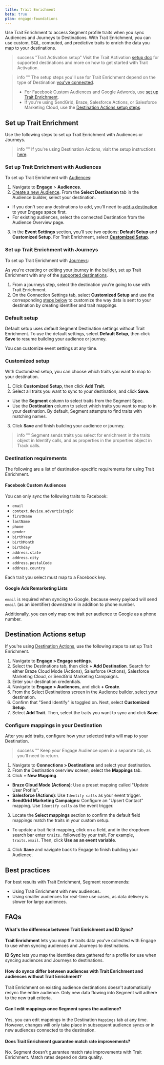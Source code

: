 ```yaml
---
title: Trait Enrichment 
beta: true 
plan: engage-foundations
---
```


Use Trait Enrichment to access Segment profile traits when you sync Audiences and Journeys to Destinations. With Trait Enrichment, you can use custom, SQL, computed, and predictive traits to enrich the data you map to your destinations. 

> success "Trait Activation setup"
> Visit the Trait Activation [setup doc](/docs/engage/trait-activation/trait-activation-setup/) for supported destinations and more on how to get started with Trait Activation.

> info ""
> The setup steps you'll use for Trait Enrichment depend on the type of Destination [you've connected](/docs/engage/trait-activation/trait-activation-setup/). 
> - For Facebook Custom Audiences and Google Adwords, use [set up Trait Enrichment](#set-up-trait-enrichment). 
> - If you're using SendGrid, Braze, Salesforce Actions, or Salesforce Marketing Cloud, use the [Destination Actions setup steps](#destination-actions-setup). 

 
## Set up Trait Enrichment

Use the following steps to set up Trait Enrichment with Audiences or Journeys.

> info ""
> If you're using Destination Actions, visit the setup instructions [here](#destination-actions-setup).

### Set up Trait Enrichment with Audiences

To set up Trait Enrichment with [Audiences](/docs/engage/audiences/):

1. Navigate to **Engage** > **Audiences**.
2. [Create a new Audience](/docs/engage/audiences/). From the **Select Destination** tab in the Audience builder, select your destination.
- If you don't see any destinations to add, you'll need to [add a destination](/docs/connections/destinations/add-destination/#adding-a-destination) to your Engage space first.
- For existing audiences, select the connected Destination from the Audience Overview page.
3. In the **Event Settings** section, you'll see two options: **Default Setup** and **Customized Setup**. For Trait Enrichment, select [**Customized Setup**](#customized-setup). 

### Set up Trait Enrichment with Journeys

To set up Trait Enrichment with [Journeys](/docs/engage/journeys/):

As you're creating or editing your journey in the [builder](/docs/engage/journeys/build-journey/), set up Trait Enrichment with any of the [supported destinations](/docs/engage/trait-activation/trait-activation-setup/).

1. From a journeys step, select the destination you're going to use with Trait Enrichment. 
2. On the Connection Settings tab, select **Customized Setup**  and use the corresponding [steps below](#customized-setup) to customize the way data is sent to your destination by creating identifier and trait mappings. 

### Default setup 

Default setup uses default Segment Destination settings without Trait Enrichment. To use the default settings, select **Default Setup**, then click **Save** to resume building your audience or journey. 

You can customize event settings at any time. 

### Customized setup

With Customized setup, you can choose which traits you want to map to your destination. 

1. Click **Customized Setup**, then click **Add Trait**.
2. Select all traits you want to sync to your destination, and click **Save**. 
- Use the **Segment** column to select traits from the Segment Spec. 
- Use the **Destination** column to select which traits you want to map to in your destination. By default, Segment attempts to find traits with matching names.
3. Click **Save** and finish building your audience or journey.

> info ""
> Segment sends traits you select for enrichment in the traits object in Identify calls, and as properties in the properties object in Track calls.

### Destination requirements 

The following are a list of destination-specific requirements for using Trait Enrichment. 
 
#### Facebook Custom Audiences

You can only sync the following traits to Facebook:
- `email`
- `context.device.advertisingId`
- `firstName`
- `lastName`
- `phone`
- `gender`
- `birthYear`
- `birthMonth`
- `birthday`
- `address.state`
- `address.city`
- `address.postalCode`
- `address.country`

Each trait you select must map to a Facebook key.


#### Google Ads Remarketing Lists

`email` is required when syncing to Google, because every payload will send `email` (as an identifier) downstream in addition to phone number. 

Additionally, you can only map one trait per audience to Google as a phone number.

## Destination Actions setup

If you're using [Destination Actions](/docs/connections/destinations/actions/), use the following steps to set up Trait Enrichment.

1. Navigate to **Engage > Engage settings**. 
2. Select the Destinations tab, then click **+ Add Destination**. Search for either Braze Cloud Mode (Actions), Salesforce (Actions), Salesforce Marketing Cloud, or SendGrid Marketing Campaigns. 
3. Enter your destination credentials.
4. Navigate to **Engage > Audiences**, and click **+ Create**. 
5. From the Select Destinations screen in the Audience builder, select your destination. 
6. Confirm that "Send Identify" is toggled on. Next, select **Customized Setup**.
7. Select **Add Trait**. Then, select the traits you want to sync and click **Save**.

### Configure mappings in your Destination

After you add traits, configure how your selected traits will map to your Destination.

> success ""
> Keep your Engage Audience open in a separate tab, as you'll need to return. 

1. Navigate to **Connections > Destinations** and select your destination.
1. From the Destination overview screen, select the **Mappings** tab. 
2. Click **+ New Mapping**.
- **Braze Cloud Mode (Actions)**: Use a preset mapping called "Update User Profile". 
- **Salesforce (Actions)**: Use `Identify calls` as your event trigger.
- **SendGrid Marketing Campaigns**: Configure an "Upsert Contact" mapping. Use `Identify calls` as the event trigger. 
3. Locate the  **Select mappings** section to confirm the default field mappings match the traits in your custom setup. 
- To update a trait field mapping, click on a field, and in the dropdown search bar enter `traits.` followed by your trait. For example, `traits.email`. Then, click **Use as an event variable**.
4. Click **Save** and navigate back to Engage to finish building your Audience. 

## Best practices

For best results with Trait Enrichment, Segment recommends:
- Using Trait Enrichment with new audiences.
- Using smaller audiences for real-time use cases, as data delivery is slower for large audiences. 

## FAQs

#### What's the difference between Trait Enrichment and ID Sync? 

**Trait Enrichment** lets you map the traits data you've collected with Engage to use when syncing audiences and Journeys to destinations. 

**ID Sync** lets you map the identities data gathered for a profile for use when syncing audiences and Journeys to destinations.

#### How do syncs differ between audiences with Trait Enrichment and audiences without Trait Enrichment? 

Trait Enrichment on existing audience destinations doesn't automatically resync the entire audience. Only new data flowing into Segment will adhere to the new trait criteria. 

#### Can I edit mappings once Segment syncs the audience? 

Yes, you can edit mappings in the Destination `Mappings` tab at any time. However, changes will only take place in subsequent audience syncs or in new audiences connected to the destination.

#### Does Trait Enrichment guarantee match rate improvements? 

No. Segment doesn't guarantee match rate improvements with Trait Enrichment. Match rates depend on data quality.

